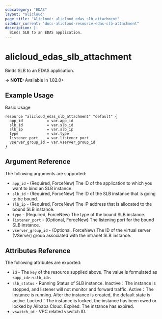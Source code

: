 ```yaml
---
subcategory: "EDAS"
layout: "alicloud"
page_title: "Alicloud: alicloud_edas_slb_attachment"
sidebar_current: "docs-alicloud-resource-edas-slb-attachment"
description: |-
  Binds SLB to an EDAS application.
---
```


# alicloud\_edas\_slb\_attachment

Binds SLB to an EDAS application.

-> **NOTE:** Available in 1.82.0+

## Example Usage

Basic Usage

```
resource "alicloud_edas_slb_attachment" "default" {
  app_id           = var.app_id
  slb_id           = var.slb_id
  slb_ip           = var.slb_ip
  type             = var.type
  listener_port    = var.listener_port
  vserver_group_id = var.vserver_group_id
}
```

## Argument Reference

The following arguments are supported:

* `app_id` - (Required, ForceNew) The ID of the application to which you want to bind an SLB instance.
* `slb_id` - (Required, ForceNew) The ID of the SLB instance that is going to be bound.
* `slb_ip` - (Required, ForceNew) The IP address that is allocated to the bound SLB instance.
* `type` - (Required, ForceNew) The type of the bound SLB instance.
* `listener_port` - (Optional, ForceNew) The listening port for the bound SLB instance.
* `vserver_group_id` - (Optional, ForceNew) The ID of the virtual server (VServer) group associated with the intranet SLB instance.

## Attributes Reference

The following attributes are exported:

* `id` - The `key` of the resource supplied above. The value is formulated as `<app_id>:<slb_id>`.
* `slb_status` - Running Status of SLB instance. Inactive：The instance is stopped, and listener will not monitor and forward traffic. Active：The instance is running. After the instance is created, the default state is active. Locked：The instance is locked, the instance has been owed or locked by Alibaba Cloud. Expired: The instance has expired.
* `vswitch_id` - VPC related vswitch ID.


